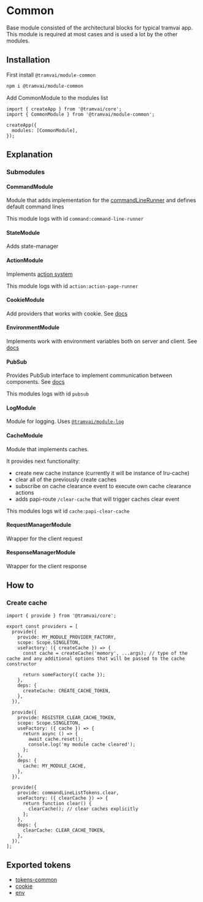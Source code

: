 # Common

Base module consisted of the architectural blocks for typical tramvai app. This module is required at most cases and is used a lot by the other modules.

## Installation

First install `@tramvai/module-common`

```bash npm2yarn
npm i @tramvai/module-common
```

Add CommonModule to the modules list

```tsx
import { createApp } from '@tramvai/core';
import { CommonModule } from '@tramvai/module-common';

createApp({
  modules: [CommonModule],
});
```

## Explanation

### Submodules

#### CommandModule

Module that adds implementation for the [commandLineRunner](concepts/command-line-runner.md) and defines default command lines

This module logs with id `command:command-line-runner`

#### StateModule

Adds state-manager

#### ActionModule

Implements [action system](concepts/action.md)

This module logs with id `action:action-page-runner`

#### CookieModule

Add providers that works with cookie. See [docs](references/modules/cookie.md)

#### EnvironmentModule

Implements work with environment variables both on server and client. See [docs](references/modules/env.md)

#### PubSub

Provides PubSub interface to implement communication between components. See [docs](references/libs/pubsub.md)

This modules logs with id `pubsub`

#### LogModule

Module for logging. Uses [`@tramvai/module-log`](references/modules/log.md)

#### CacheModule

Module that implements caches.

It provides next functionality:

- create new cache instance (currently it will be instance of lru-cache)
- clear all of the previously create caches
- subscribe on cache clearance event to execute own cache clearance actions
- adds papi-route `/clear-cache` that will trigger caches clear event

This modules logs wit id `cache:papi-clear-cache`

#### RequestManagerModule

Wrapper for the client request

#### ResponseManagerModule

Wrapper for the client response

## How to

### Create cache

```tsx
import { provide } from '@tramvai/core';

export const providers = [
  provide({
    provide: MY_MODULE_PROVIDER_FACTORY,
    scope: Scope.SINGLETON,
    useFactory: ({ createCache }) => {
      const cache = createCache('memory', ...args); // type of the cache and any additional options that will be passed to the cache constructor

      return someFactory({ cache });
    },
    deps: {
      createCache: CREATE_CACHE_TOKEN,
    },
  }),

  provide({
    provide: REGISTER_CLEAR_CACHE_TOKEN,
    scope: Scope.SINGLETON,
    useFactory: ({ cache }) => {
      return async () => {
        await cache.reset();
        console.log('my module cache cleared');
      };
    },
    deps: {
      cache: MY_MODULE_CACHE,
    },
  }),

  provide({
    provide: commandLineListTokens.clear,
    useFactory: ({ clearCache }) => {
      return function clear() {
        clearCache(); // clear caches explicitly
      };
    },
    deps: {
      clearCache: CLEAR_CACHE_TOKEN,
    },
  }),
];
```

## Exported tokens

- [tokens-common](references/tokens/common-tokens.md)
- [cookie](references/modules/cookie.md)
- [env](references/modules/env.md)
